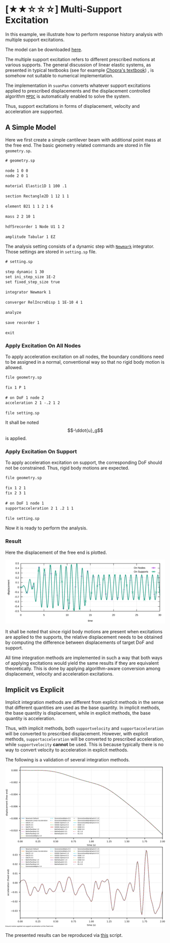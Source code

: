 # [★★☆☆☆] Multi-Support Excitation

In this example, we illustrate how to perform response history analysis with multiple support excitations.

The model can be downloaded [here](multi-support-excitation.zip).

The multiple support excitation refers to different prescribed motions at various supports. The general discussion of
linear elastic systems, as presented in typical textbooks (see for
example [Chopra's textbook](https://www.pearson.com/us/higher-education/program/Chopra-Dynamics-of-Structures-5th-Edition/PGM1101746.html))
, is somehow not suitable to numerical implementation.

The implementation in `suanPan` converts whatever support excitations applied to prescribed displacements and the
displacement controlled algorithm [`MPDC`](../../../Library/Solver/MPDC.md) is automatically enabled to solve the
system.

Thus, support excitations in forms of displacement, velocity and acceleration are supported.

## A Simple Model

Here we first create a simple cantilever beam with additional point mass at the free end. The basic geometry related
commands are stored in file `geometry.sp`.

```text title="geometry.sp"
# geometry.sp

node 1 0 0
node 2 0 1

material Elastic1D 1 100 .1

section Rectangle2D 1 12 1 1

element B21 1 1 2 1 6

mass 2 2 10 1

hdf5recorder 1 Node U1 1 2

amplitude Tabular 1 EZ
```

The analysis setting consists of a dynamic step with [`Newmark`](../../../Library/Integrator/Implicit/Newmark/Newmark.md)
integrator. Those settings are stored in `setting.sp` file.

```text title="setting.sp"
# setting.sp

step dynamic 1 30
set ini_step_size 1E-2
set fixed_step_size true

integrator Newmark 1

converger RelIncreDisp 1 1E-10 4 1

analyze

save recorder 1

exit
```

### Apply Excitation On All Nodes

To apply acceleration excitation on all nodes, the boundary conditions need to be assigned in a normal, conventional way
so that no rigid body motion is allowed.

```text hl_lines="6"
file geometry.sp

fix 1 P 1

# on DoF 1 node 2
acceleration 2 1 -.2 1 2

file setting.sp
```

It shall be noted $$-\ddot{u}_g$$ is applied.

### Apply Excitation On Support

To apply acceleration excitation on support, the corresponding DoF should not be constrained. Thus, rigid body motions
are expected.

```text hl_lines="6"
file geometry.sp

fix 1 2 1
fix 2 3 1

# on DoF 1 node 1
supportacceleration 2 1 .2 1 1

file setting.sp
```

Now it is ready to perform the analysis.

### Result

Here the displacement of the free end is plotted.

![displacement history](multi-support-excitation.svg)

It shall be noted that since rigid body motions are present when excitations are applied to the supports, the relative
displacement needs to be obtained by computing the difference between displacements of target DoF and support.

All time integration methods are implemented in such a way that both ways of applying excitations would yield the same results if they are equivalent theoretically.
This is done by applying algorithm-aware conversion among displacement, velocity and acceleration excitations.

## Implicit vs Explicit

Implicit integration methods are different from explicit methods in the sense that different quantities are used as the base quantity.
In implicit methods, the base quantity is displacement, while in explicit methods, the base quantity is acceleration.

Thus, with implicit methods, both `supportvelocity` and `supportacceleration` will be converted to prescribed displacement.
However, with explicit methods, `supportacceleration` will be converted to prescribed acceleration, while `supportvelocity` **cannot** be used.
This is because typically there is no way to convert velocity to acceleration in explicit methods.

The following is a validation of several integration methods.

![support motion validation](multi-support-excitation-validation.svg)

The presented results can be reproduced via [this](multi-support-excitation.py) script.
